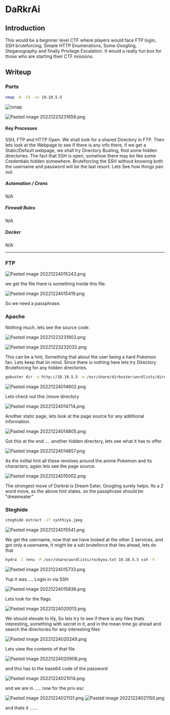# DaRkrAi

## Introduction

This would be a beginner level CTF where players would face FTP login, SSH bruteforcing, Simple HTTP Enumerations, Some Googling, Steganography and finally Privilege Escalation. It would a really fun box for those who are starting their CTF missions.


## Writeup

### Ports
```bash
nmap -A -T4 -vv 10.10.5.5
```

![nmap](https://github.com/darkrai069/THM_Machines/blob/main/THM%20Darkrai/Access/Pasted%20image%2020221223231611.png)

![Pasted image 20221223231656.png](https://github.com/darkrai069/THM_Machines/blob/main/THM%20Darkrai/Access/Pasted%20image%2020221223231656.png)

#### **Key Processes**

SSH, FTP and HTTP Open. We shall look for a shared Directory in FTP. Then lets look at the Webpage to see if there is any info there, if we get a Static/Default webpage, we shall try Directory Busting, find some hidden directories. The fact that SSH is open, somehow there may be like some Credentials hidden somewhere. Bruteforcing the SSH without knowing both the username and password will be the last resort. Lets See how things pan out.

##### Automation / Crons

N/A

##### Firewall Rules

N/A

##### Docker

N/A

_________________________________________________________________________________________________________

### FTP

![Pasted image 20221224015243.png](https://github.com/darkrai069/THM_Machines/blob/main/THM%20Darkrai/Access/Pasted%20image%2020221224015243.png)

we get the file there is something inside this file.

![Pasted image 20221224015419.png](https://github.com/darkrai069/THM_Machines/blob/main/THM%20Darkrai/Access/Pasted%20image%2020221224015419.png)

So we need a passphrase.


### Apache

Nothing much, lets see the source code.

![Pasted image 20221223231903.png](https://github.com/darkrai069/THM_Machines/blob/main/THM%20Darkrai/Access/Pasted%20image%2020221223231903.png)

![Pasted image 20221223232032.png](https://github.com/darkrai069/THM_Machines/blob/main/THM%20Darkrai/Access/Pasted%20image%2020221223232032.png)

This can be a hint, Something that about the user being a hard Pokemon fan. Lets keep that iin mind.
Since there is nothing here lets try Directory Bruteforcing for any hidden directories.

```bash
gobuster dir -u http://10.10.5.5 -w /usr/share/dirbuster/wordlists/directory-list-lowercase-2.3-medium.txt -t 64
```

![Pasted image 20221224014602.png](https://github.com/darkrai069/THM_Machines/blob/main/THM%20Darkrai/Access/Pasted%20image%2020221224014602.png)

Lets check out this /move directory

![Pasted image 20221224014714.png](https://github.com/darkrai069/THM_Machines/blob/main/THM%20Darkrai/Access/Pasted%20image%2020221224014714.png)

Another static page, lets look at the page source for any additional information.

![Pasted image 20221224014805.png](https://github.com/darkrai069/THM_Machines/blob/main/THM%20Darkrai/Access/Pasted%20image%2020221224014805.png)

Got this at the end .... another hidden directory, lets see what it has to offer.

![Pasted image 20221224014857.png](https://github.com/darkrai069/THM_Machines/blob/main/THM%20Darkrai/Access/Pasted%20image%2020221224014857.png)

As the iniitial hint all these revolves around the anime Pokemon and its characters, again lets see the page source.

![Pasted image 20221224015002.png](https://github.com/darkrai069/THM_Machines/blob/main/THM%20Darkrai/Access/Pasted%20image%2020221224015002.png)

The strongest move of Darkrai is Dream Eater, Googling surely helps. Its a 2 word move, as the above hint states. so the passphrase should be "dreameater" 

### Steghide

```bash
steghide extract -sf cynthiya.jpeg
```

![Pasted image 20221224015541.png](https://github.com/darkrai069/THM_Machines/blob/main/THM%20Darkrai/Access/Pasted%20image%2020221224015541.png)

We get the username, now that we have looked at the other 2 services, and got only a username, it might be a ssh bruteforce that lies ahead, lets do that

```bash
hydra -l renu -P /usr/share/wordlists/rockyou.txt 10.10.5.5 ssh -V
```

![Pasted image 20221224015733.png](https://github.com/darkrai069/THM_Machines/blob/main/THM%20Darkrai/Access/Pasted%20image%2020221224015733.png)

Yup it was .... Login in via SSH

![Pasted image 20221224015836.png](https://github.com/darkrai069/THM_Machines/blob/main/THM%20Darkrai/Access/Pasted%20image%2020221224015836.png)

Lets look for the flags.

![Pasted image 20221224020013.png](https://github.com/darkrai069/THM_Machines/blob/main/THM%20Darkrai/Access/Pasted%20image%2020221224020013.png)

We should elevate to lily, So lets try to see if there is any files thats interesting, something with secret in it, and in the mean time go ahead and search the directories for any interesting files

![Pasted image 20221224020249.png](https://github.com/darkrai069/THM_Machines/blob/main/THM%20Darkrai/Access/Pasted%20image%2020221224020249.png)

Lets view the contents of that file

![Pasted image 20221224020906.png](https://github.com/darkrai069/THM_Machines/blob/main/THM%20Darkrai/Access/Pasted%20image%2020221224020906.png)

and this has to the base64 code of the password

![Pasted image 20221224021014.png](https://github.com/darkrai069/THM_Machines/blob/main/THM%20Darkrai/Access/Pasted%20image%2020221224021014.png)

and we are in ..... now for the priv esc

![Pasted image 20221224021131.png](https://github.com/darkrai069/My_Machines/blob/main/HTB%20Darkrai/Access/Pasted%20image%2020221224021131.png)
![Pasted image 20221224021150.png](https://github.com/darkrai069/My_Machines/blob/main/HTB%20Darkrai/Access/Pasted%20image%2020221224021150.png)

and thats it ......

